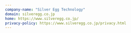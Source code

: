 ```yaml
---
company-name: "Silver Egg Technology"
domain: silveregg.co.jp
home: https://www.silveregg.co.jp/
privacy-policy: https://www.silveregg.co.jp/privacy.html
---
```





